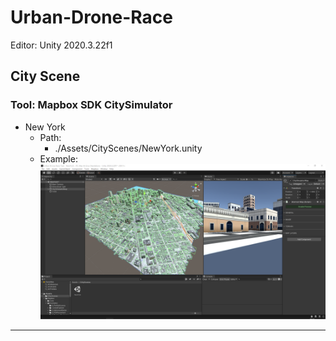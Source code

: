 # Urban-Drone-Race
Editor: Unity 2020.3.22f1
## City Scene
### Tool: Mapbox SDK CitySimulator
+ New York
    - Path: 
        * ./Assets/CityScenes/NewYork.unity
    - Example: ![avatar](https://github.com/Wjppppp/Urban-Drone-Race/raw/main/SomePics/NewYork%20City.png)
---------------------------------------------
